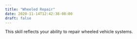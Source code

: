 ```yaml
---
title: "Wheeled Repair"
date: 2020-11-14T12:42:38-08:00
draft: false
---
```

This skill reflects your ability to repair wheeled vehicle systems.
